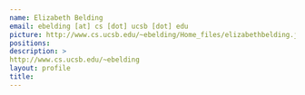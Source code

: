 ```yaml
---
name: Elizabeth Belding
email: ebelding [at] cs [dot] ucsb [dot] edu
picture: http://www.cs.ucsb.edu/~ebelding/Home_files/elizabethbelding.jpg
positions:
description: > 
http://www.cs.ucsb.edu/~ebelding
layout: profile
title: 
---
```

